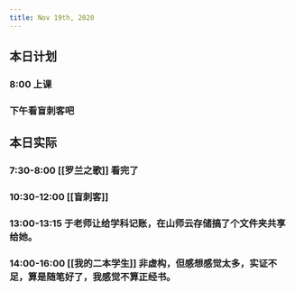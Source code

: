 ```yaml
---
title: Nov 19th, 2020
---
```


## 本日计划
### 8:00 上课
### 下午看盲刺客吧
###
## 本日实际
### 7:30-8:00 [[罗兰之歌]] 看完了
### 10:30-12:00 [[盲刺客]]
### 13:00-13:15 于老师让给学科记账，在山师云存储搞了个文件夹共享给她。
### 14:00-16:00 [[我的二本学生]] 非虚构，但感想感觉太多，实证不足，算是随笔好了，我感觉不算正经书。
### 
